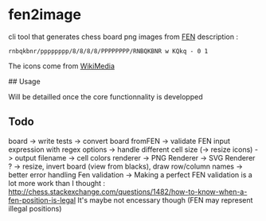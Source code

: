 # fen2image

cli tool that generates chess board png images from [FEN](https://en.wikipedia.org/wiki/Forsyth%E2%80%93Edwards_Notation) description :

    rnbqkbnr/pppppppp/8/8/8/8/PPPPPPPP/RNBQKBNR w KQkq - 0 1

The icons come from [WikiMedia](https://commons.wikimedia.org/wiki/Category:PNG_chess_pieces/Standard_transparent)

## Usage

Will be detailled once the core functionnality is developped

## Todo

board
 -> write tests
 -> convert board fromFEN
 -> validate FEN input expression with regex
options
 -> handle different cell size (-> resize icons)
 -> output filename
 -> cell colors
renderer
 -> PNG Renderer
 -> SVG Renderer ?
 -> resize, invert board (view from blacks), draw row/column names
 -> better error handling
Fen validation
 -> Making a perfect FEN validation is a lot more work than I thought :
http://chess.stackexchange.com/questions/1482/how-to-know-when-a-fen-position-is-legal
It's maybe not encessary though (FEN may represent illegal positions)